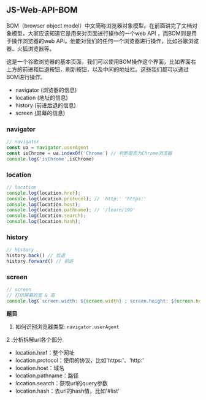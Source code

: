 ## JS-Web-API-BOM
BOM（browser object model）中文简称浏览器对象模型。在前面讲完了文档对象模型，大家应该知道它是用来对页面进行操作的一个web API ，而BOM则是用于操作浏览器的web API。他能对我们的任何一个浏览器进行操作，比如谷歌浏览器、火狐浏览器等。

这是一个谷歌浏览器的基本页面，我们可以使用BOM操作这个界面，比如界面右上方的前进和后退按钮，刷新按钮，以及中间的地址栏。这些我们都可以通过BOM进行操作。

- navigator (浏览器的信息)
- location (地址的信息)
- history (前进后退的信息)
- screen (屏幕的信息)

### navigator
```js
// navigator
const ua = navigator.userAgent
const isChrome = ua.indexOf('Chrome') // 判断是否为Chrome浏览器
console.log('isChrome',isChrome)
```
### location
```js
// location
console.log(location.href);
console.log(location.protocol); // 'http:' 'https:'
console.log(location.host);
console.log(location.pathname); // '/learn/199'
console.log(location.search);
console.log(location.hash);
```
### history
```js
// history
history.back() // 后退
history.forward() // 前进
```
### screen
```js
// screen
// 打印屏幕的宽 & 高
console.log(`screen.width: ${screen.width} ; screen.height: ${screen.height}`);
```

**题目** 

1. 如何识别浏览器类型: `navigator.userAgent`

2 .分析拆解url各个部分
- location.href：整个网址
- location.protocol：使用的协议，比如'https:'、‘http:’
- location.host：域名
- location.pathname：路径
- lccation.search：获取url的query参数
- location.hash：去url的hash值，比如'#list'